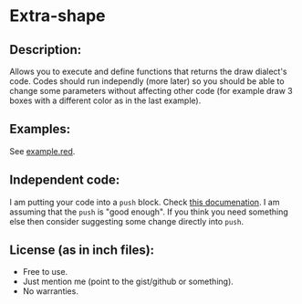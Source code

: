 # Extra-shape

## Description:
Allows you to execute and define functions that returns the draw dialect's code. Codes should run independly (more later) so you should be able to change some parameters without affecting other code (for example draw 3 boxes with a different color as in the last example).

## Examples:
See [example.red](/example.red).

## Independent code:
I am putting your code into a `push` block. Check [this documenation](https://github.com/red/docs/blob/master/en/draw.adoc#push). I am assuming that the `push` is "good enough". If you think you need something else then consider suggesting some change directly into `push`.

## License (as in inch files):      
- Free to use.
- Just mention me (point to the gist/github or something).
- No warranties.
